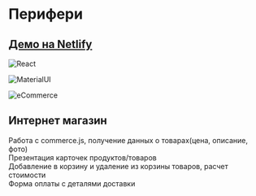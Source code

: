 # Перифери
## [Демо на Netlify](https://agitated-albattani-a426e7.netlify.app/)

![React](https://img.shields.io/badge/-React-333333?style=flat&logo=react)

![MaterialUI](https://img.shields.io/badge/-Material_UI-333333?style=flat&logo=material-ui)

![eCommerce](https://i.imgur.com/CruQXfI.jpg)

## Интернет магазин
Работа с commerce.js, получение данных о товарах(цена, описание, фото)
<br>
Презентация карточек продуктов/товаров
<br>
Добавление в корзину и удаление из корзины товаров, расчет стоимости
<br>
Форма оплаты с деталями доставки